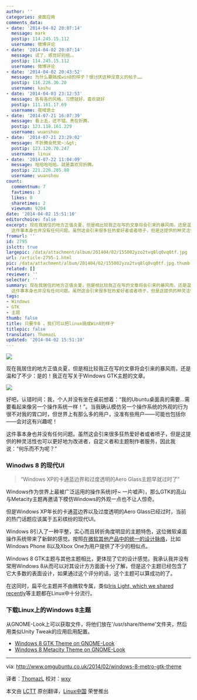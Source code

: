```yaml
---
author: ''
categories: 桌面应用
comments_data:
- date: '2014-04-02 20:07:14'
  message: mark
  postip: 114.245.15.112
  username: 微博评论
- date: '2014-04-02 20:07:14'
  message: 试了，感觉好别扭。。
  postip: 114.245.15.112
  username: 微博评论
- date: '2014-04-02 20:43:52'
  message: 为什么要搞成win8的样子？很讨厌这种没意义的帖子……
  postip: 116.226.36.20
  username: kashu
- date: '2014-04-03 23:12:53'
  message: 各有各的风格，习惯就好，喜欢就好
  postip: 111.161.17.69
  username: 夜域诡士
- date: '2014-07-21 16:07:39'
  message: 看上去，还不错。贵在折腾。
  postip: 123.118.161.229
  username: wuanshou
- date: '2014-07-21 23:29:02'
  message: 不折腾会死党~:&gt;
  postip: 123.120.70.247
  username: linux
- date: '2014-07-22 11:04:09'
  message: 哈哈哈哈哈。就是喜欢穷折腾。
  postip: 221.220.205.80
  username: wuanshou
count:
  commentnum: 7
  favtimes: 3
  likes: 0
  sharetimes: 2
  viewnum: 9204
date: '2014-04-02 15:51:10'
editorchoice: false
excerpt: 现在我居住的地方正值炎夏，但是相比较我正在写的文章将会引来的暴风雨，还是温和了不少：是的！我正在写关于Windows GTK主题的文章。  好吧，认错时间：我，个人并没有坐在桌前想着：我的Ubuntu桌面真的需要...需要看起来像另一个操作系统一样！。当我确认模仿另一个操作系统的外观的行为很不对我的胃口时，但世界上有那么多的用户，没准有些用户可能也包括你会对这有兴趣呢！
  这件事本身也并没有任何问题。虽然这会引来很多狂热爱好者或者喷子，但是这提供的种灵活性也可以更好地为改进者，自定义者和主题制作者服务，因此我说：何乐而 ...
fromurl: ''
id: 2795
islctt: true
largepic: /data/attachment/album/201404/02/155002yzo2tvq8lq0vq0tf.jpg
url: /article-2795-1.html
pic: /data/attachment/album/201404/02/155002yzo2tvq8lq0vq0tf.jpg.thumb.jpg
related: []
reviewer: ''
selector: ''
summary: 现在我居住的地方正值炎夏，但是相比较我正在写的文章将会引来的暴风雨，还是温和了不少：是的！我正在写关于Windows GTK主题的文章。  好吧，认错时间：我，个人并没有坐在桌前想着：我的Ubuntu桌面真的需要...需要看起来像另一个操作系统一样！。当我确认模仿另一个操作系统的外观的行为很不对我的胃口时，但世界上有那么多的用户，没准有些用户可能也包括你会对这有兴趣呢！
  这件事本身也并没有任何问题。虽然这会引来很多狂热爱好者或者喷子，但是这提供的种灵活性也可以更好地为改进者，自定义者和主题制作者服务，因此我说：何乐而 ...
tags:
- Windows
- GTK
- 主题
thumb: false
title: 只要牛B ，我们可以把linux搞成Win8的样子
titlepic: false
translator: ThomazL
updated: '2014-04-02 15:51:10'
---
```


![](/data/attachment/album/201404/02/155002yzo2tvq8lq0vq0tf.jpg)


现在我居住的地方正值炎夏，但是相比较我正在写的文章将会引来的暴风雨，还是温和了不少：是的！我正在写关于Windows GTK主题的文章。


![](/data/attachment/album/201404/02/155115xvzqqupzqco7h7qv.png)


好吧，认错时间：我，个人并没有坐在桌前想着：“我的Ubuntu桌面真的需要...需要看起来像另一个操作系统一样！”。当我确认模仿另一个操作系统的外观的行为很不对我的胃口时，但世界上有那么多的用户，没准有些用户——可能也包括你——会对这有兴趣呢！


这件事本身也并没有任何问题。虽然这会引来很多狂热爱好者或者喷子，但是这提供的种灵活性也可以更好地为改进者，自定义者和主题制作者服务，因此我说：“何乐而不为呢？”


### Winodws 8 的现代UI



> 
> “Windows XP的卡通蓝边界和过度透明的Aero Glass主题早就过时了”
> 
> 
> 


Windows作为世界上最被广泛运用的操作系统(吁~ 一片嘘声)，那么GTK的高山与Metacity主题再邀请下模仿Windows的外观一点也不让人惊奇。


 


但是Windows XP年长的卡通蓝边界以及过度透明的Aero Glass已经过时，当前的热门话题应该属于五彩缤纷的现代UI。


Windows 8引入了一种平整，实心而且转折角度明显的主题特色，这位微软桌面操作系统带来了新鲜的感觉。按照[在微软其他产品中的统一的设计脉络](http://en.wikipedia.org/wiki/Metro_(design_language))，比如Windows Phone 8以及Xbox One为用户提供了不少的相似点。


Windows 8 GTK主题与其他主题相比，更体现了它的设计感觉。我承认我并没有常用Windows 8从而可以对其设计方方面面十分了解，但是这个主题已经包含了它大多数的表面设计，如果通过这个评分的话，这个主题可以算成功的了。


在这同时，扁平化主题并不由微软专属，类似[Iris Light, which we shared recently](http://www.omgubuntu.co.uk/2014/01/iris-flat-gtk-theme-for-linux)等主题都在Linux中十分流行。


### 下载Linux上的Windows 8主题


从GNOME-Look上可以获取文件，将他们放在'/usr/share/theme'文件夹，然后用类似Unity Tweak的应用启用配置。


* [Windows 8 GTK Theme on GNOME-Look](http://gnome-look.org/content/show.php?content=158721)
* [Windows 8 Metacity Theme on GNOME-Look](http://gnome-look.org/content/show.php/Windows+8+modern+UI?content=157024)




---


via: <http://www.omgubuntu.co.uk/2014/02/windows-8-metro-gtk-theme>


译者：[ThomazL](https://github.com/ThomazL) 校对：[wxy](https://github.com/wxy)


本文由 [LCTT](https://github.com/LCTT/TranslateProject) 原创翻译，[Linux中国](http://linux.cn/) 荣誉推出